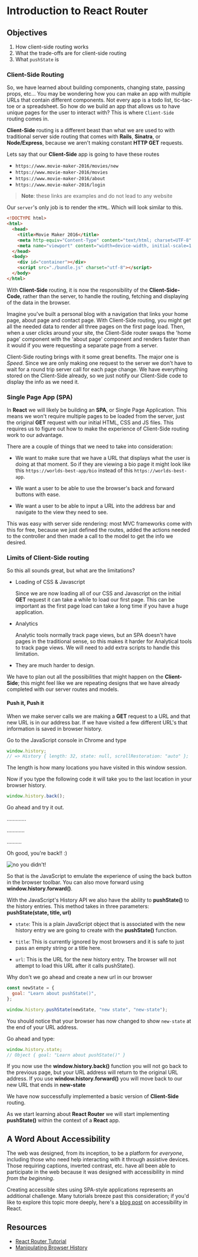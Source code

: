# Introduction to React Router

## Objectives

1. How client-side routing works
2. What the trade-offs are for client-side routing
3. What `pushState` is

### Client-Side Routing

So, we have learned about building components, changing state, passing props,
etc... You may be wondering how you can make an app with multiple URLs that
contain different components. Not every app is a todo list, tic-tac-toe or a
spreadsheet. So how do we build an app that allows us to have unique pages for
the user to interact with? This is where `Client-Side` routing comes in.

**Client-Side** routing is a different beast than what we are used to with
traditional server side routing that comes with **Rails**, **Sinatra**, or
**Node/Express**, because we aren't making constant **HTTP GET** requests.

Lets say that our **Client-Side** app is going to have these routes

- `https://www.movie-maker-2016/movies/new`
- `https://www.movie-maker-2016/movies`
- `https://www.movie-maker-2016/about`
- `https://www.movie-maker-2016/login`

> **Note**: these links are examples and do not lead to any website

Our `server`'s only job is to render the `HTML`. Which will look similar to
this.

```html
<!DOCTYPE html>
<html>
  <head>
    <title>Movie Maker 2016</title>
    <meta http-equiv="Content-Type" content="text/html; charset=UTF-8" />
    <meta name="viewport" content="width=device-width, initial-scale=1.0" />
  </head>
  <body>
    <div id="container"></div>
    <script src="./bundle.js" charset="utf-8"></script>
  </body>
</html>
```

With **Client-Side** routing, it is now the responsibility of the
**Client-Side-Code**, rather than the server, to handle the routing, fetching
and displaying of the data in the browser.

Imagine you've built a personal blog with a navigation that links your home
page, about page and contact page. With Client-Side routing, you might get all
the needed data to render all three pages on the first page load. Then, when a
user clicks around your site, the Client-Side router swaps the 'home page'
component with the 'about page' component and renders faster than it would if
you were requesting a separate page from a server.

Client-Side routing brings with it some great benefits. The major one is
_Speed_. Since we are only making one request to the server we don't have to
wait for a round trip server call for each page change. We have everything
stored on the Client-Side already, so we just notify our Client-Side code to
display the info as we need it.

### Single Page App (SPA)

In **React** we will likely be building an **SPA**, or Single Page Application.
This means we won't require multiple pages to be loaded from the server, just
the original **GET** request with our initial HTML, CSS and JS files. This
requires us to figure out how to make the experience of Client-Side routing work
to our advantage.

There are a couple of things that we need to take into consideration:

- We want to make sure that we have a URL that displays what the user is doing
  at that moment. So if they are viewing a bio page it might look like this
  `https://worlds-best-app/bio` instead of this `https://worlds-best-app`.

- We want a user to be able to use the browser's back and forward buttons with
  ease.

- We want a user to be able to input a URL into the address bar and navigate to
  the view they need to see.

This was easy with server side rendering: most MVC frameworks come with this for
free, because we just defined the routes, added the actions needed to the
controller and then made a call to the model to get the info we desired.

### Limits of Client-Side routing

So this all sounds great, but what are the limitations?

- Loading of CSS & Javascript

  Since we are now loading all of our CSS and Javascript on the initial **GET**
  request it can take a while to load our first page. This can be important as
  the first page load can take a long time if you have a huge application.

- Analytics

  Analytic tools normally track page views, but an SPA doesn't have pages in the
  traditional sense, so this makes it harder for Analytical tools to track page
  views. We will need to add extra scripts to handle this limitation.

- They are much harder to design.

We have to plan out all the possibilities that might happen on the
**Client-Side**; this might feel like we are repeating designs that we have
already completed with our server routes and models.

#### Push it, Push it

When we make server calls we are making a **GET** request to a URL and that new
URL is in our address bar. If we have visited a few different URL's that
information is saved in browser history.

Go to the JavaScript console in Chrome and type

```js
window.history;
// => History { length: 32, state: null, scrollRestoration: "auto" };
```

The length is how many locations you have visited in this window session.

Now if you type the following code it will take you to the last location in your
browser history.

```js
window.history.back();
```

Go ahead and try it out.

.............

............

..........

Oh good, you're back!! :)

![no you didn't!](http://i.giphy.com/10VbdHyZElXqso.gif)

So that is the JavaScript to emulate the experience of using the back button in
the browser toolbar. You can also move forward using
**window.history.forward()**.

With the JavaScript's History API we also have the ability to **pushState()** to
the history entries. This method takes in three parameters: **pushState(state,
title, url)**

- `state`: This is a plain JavaScript object that is associated with the new history
  entry we are going to create with the **pushState()** function.

- `title`: This is currently ignored by most browsers and it is safe to just pass an
  empty string or a title here.

- `url`: This is the URL for the new history entry. The browser will not attempt to
  load this URL after it calls pushState().

Why don't we go ahead and create a new url in our browser

```js
const newState = {
  goal: "Learn about pushState()",
};

window.history.pushState(newState, "new state", "new-state");
```

You should notice that your browser has now changed to show `new-state` at the
end of your URL address.

Go ahead and type:

```js
window.history.state;
// Object { goal: "Learn about pushState()" }
```

If you now use the **window.history.back()** function you will not go back to
the previous page, but your URL address will return to the original URL address.
If you use **window.history.forward()** you will move back to our new URL that
ends in **new-state**

We have now successfully implemented a basic version of **Client-Side** routing.

As we start learning about **React Router** we will start implementing
**pushState()** within the context of a **React** app.

## A Word About Accessibility

The web was designed, from its inception, to be a platform for _everyone_,
including those who need help interacting with it through assistive devices.
Those requiring captions, inverted contrast, etc. have all been able to
participate in the web because it was designed with accessibility in mind _from
the beginning_.

Creating accessible sites using SPA-style applications represents an additional
challenge. Many tutorials breeze past this consideration; if you'd like to
explore this topic more deeply, here's a [blog post][bp] on accessibility in
React.

## Resources

- [React Router Tutorial](https://reacttraining.com/react-router/web/guides/quick-start)
- [Manipulating Browser History](https://developer.mozilla.org/en-US/docs/Web/API/History_API)

[bp]: https://blog.usejournal.com/getting-started-with-web-accessibility-in-react-9e591fdb0d52
